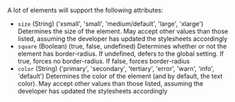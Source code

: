 A lot of elements will support the following attributes:

- `size` (String) ('xsmall', 'small', 'medium/default', 'large', 'xlarge')
  Determines the size of the element. May accept other values than those listed, assuming the developer has updated the stylesheets accordingly
- `square` (Boolean) (true, false, undefined)
  Determines whether or not the element has border-radius. If undefined, defers to the global setting. If true, forces no border-radius. If false, forces border-radius
- `color` (String) ('primary', 'secondary', 'tertiary', 'error', 'warn', 'info', 'default')
  Determines the color of the element (and by default, the text color). May accept other values than those listed, assuming the developer has updated the stylesheets accordingly
